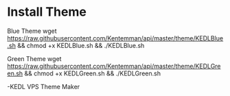 # Install Theme

Blue Theme
wget https://raw.githubusercontent.com/Kentemman/api/master/theme/KEDLBlue.sh && chmod +x KEDLBlue.sh && ./KEDLBlue.sh

Green Theme
wget https://raw.githubusercontent.com/Kentemman/api/master/theme/KEDLGreen.sh && chmod +x KEDLGreen.sh && ./KEDLGreen.sh

-KEDL VPS Theme Maker

